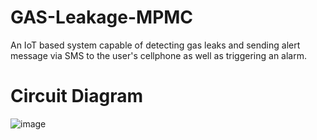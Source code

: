 # GAS-Leakage-MPMC
An IoT based system capable of detecting gas leaks and sending alert message via SMS to the user's cellphone as well as triggering an alarm. 

# Circuit Diagram
![image](https://user-images.githubusercontent.com/53345331/173405329-0535cc88-a94c-4ef7-84c2-c1e1ab0cb501.png)
